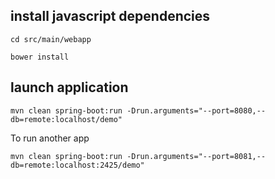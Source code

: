 



## install javascript dependencies


`cd src/main/webapp`

`bower install`

## launch application


`mvn clean spring-boot:run -Drun.arguments="--port=8080,--db=remote:localhost/demo"`


To run another app 

`mvn clean spring-boot:run -Drun.arguments="--port=8081,--db=remote:localhost:2425/demo"`
